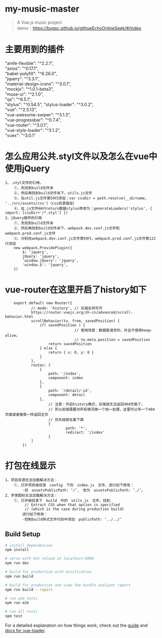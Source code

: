 # my-music-master

> A Vue.js music project        
demo：https://bugsc.github.io/githueEchoOnlineSeek/#/index
# 主要用到的插件
 "amfe-flexible": "^2.2.1",     
 "axios": "^0.17.1",     
 "babel-polyfill": "^6.26.0",    
 "jquery": "^3.3.1",     
 "material-design-icons": "^3.0.1",     
 "mockjs": "^1.0.1-beta3",     
 "muse-ui": "^2.1.0",     
 "qs": "^6.5.1",     
 "stylus": "^0.54.5",
 "stylus-loader": "^3.0.2",     
 "vue": "^2.5.13",     
 "vue-awesome-swiper": "^3.1.3",     
 "vue-progressbar": "^0.7.4",     
 "vue-router": "^3.0.1",     
 "vue-style-loader": "^3.1.2",     
 "vuex": "^3.0.1"
	
# 怎么应用公共.styl文件以及怎么在vue中使用jQuery
	1、.styl文件的引用，
		①、先找到build文件夹
		②、然后再找到build文件夹下，utils.js文件
		③、在util.js文件第59行添加：var cssDir = path.resolve(__dirname, '../src/assets/css')（css目录路径）
		④、在.js文件66行return数据stylus修改为：generateLoaders('stylus', { import: [cssDir+'/*.styl'] })
	2、jQuery插件的引用
		①、先找到build文件夹
		②、然后再找到build文件夹下，webpack.dev.conf.js文件和webpack.prod.conf.js文件
		③、分别在webpack.dev.conf.js文件第59行，webpack.prod.conf.js文件第122行添加
		new webpack.ProvidePlugin({      
			$: 'jquery',       
			jQuery: 'jquery',      
			'window.jQuery': 'jquery',      
			'window.$': 'jquery',     
		})
# vue-router在这里开启了history如下
		export default new Router({
				// mode: 'history', // 后端支持可开
				https://router.vuejs.org/zh-cn/advanced/scroll-behavior.html
				scrollBehavior(to, from, savedPosition) {
					if( savedPosition ) {
									// 使用场景：数据是请求的，并且不使用keep-alive。
									// to.meta.position = savedPosition
						return savedPosition
					} else {
						return { x: 0, y: 0 }
					}
				},
				routes: [
					{
						path: '/index',
						component: index
					},
					{
						path: '/detail/:id',
						component: detail
					},
						// 注意：开启history模式，后端就无法返回404页面了，
						// 所以前端需要对所有情况做一个统一处理，这里可以写一个404页面或者像我一样返回主页
						// 优先级放在最下面
						{
								path: '*',
								redirect: '/index'
						}
				]
			})
# 打包在线显示
	1、项目资源无法加载解决方法：
		①、打开项目根目录　config　下的　index.js　文件，进行如下修改：
			☞将　assetsPublicPath: ‘/‘,　改为　assetsPublicPath: ‘./‘。
	2、字体图标无法加载解决方法：
		①、打开根目录下　build　中的　utils.js　文件，找到
			 // Extract CSS when that option is specified
			 // (which is the case during production build)
			进行如下修改：
			☞控制build样式文件代码中添加　publicPath: ‘../../‘
## Build Setup

``` bash
# install dependencies
npm install

# serve with hot reload at localhost:8080
npm run dev

# build for production with minification
npm run build

# build for production and view the bundle analyzer report
npm run build --report

# run e2e tests
npm run e2e

# run all tests
npm test
```

For a detailed explanation on how things work, check out the [guide](http://vuejs-templates.github.io/webpack/) and [docs for vue-loader](http://vuejs.github.io/vue-loader).
